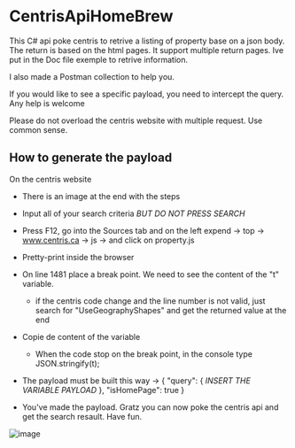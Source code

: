 # CentrisApiHomeBrew

This C# api poke centris to retrive a listing of property base on a json body.
The return is based on the html pages. It support multiple return pages.
Ive put in the Doc file exemple to retrive information.

I also made a Postman collection to help you.

If you would like to see a specific payload, you need to intercept the query.
Any help is welcome

Please do not overload the centris website with multiple request. Use common sense.

## How to generate the payload
On the centris website

- There is an image at the end with the steps
- Input all of your search criteria *BUT DO NOT PRESS SEARCH*
- Press F12, go into the Sources tab and on the left expend -> top -> www.centris.ca -> js -> and click on property.js
- Pretty-print inside the browser
- On line 1481 place a break point. We need to see the content of the "t" variable.
  - if the centris code change and the line number is not valid, just search for "UseGeographyShapes" and get the returned value at the end
- Copie de content of the variable
  - When the code stop on the break point, in the console type JSON.stringify(t);
- The payload must be built this way -> 
{
  "query": {
  *INSERT THE VARIABLE PAYLOAD*
  },
  "isHomePage": true
}

- You've made the payload. Gratz you can now poke the centris api and get the search resault. Have fun.

![image](https://user-images.githubusercontent.com/21128028/112655594-f083c100-8e26-11eb-9886-0ed87a1cce0c.png)
